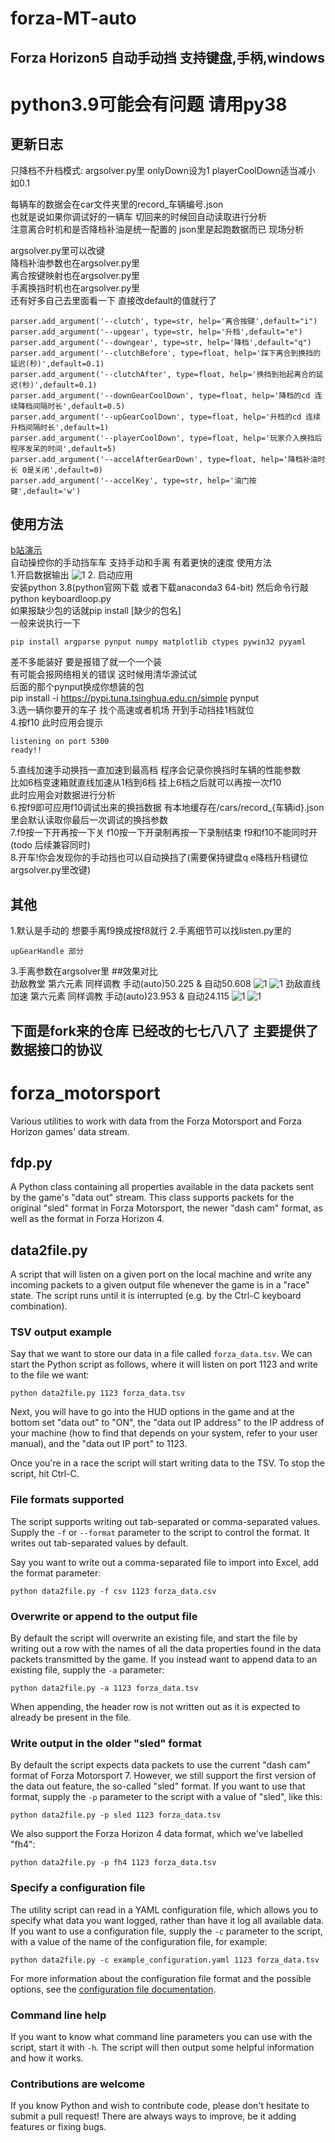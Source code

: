 # forza-MT-auto
## Forza Horizon5 自动手动挡 支持键盘,手柄,windows
# python3.9可能会有问题 请用py38
## 更新日志

只降档不升档模式: argsolver.py里 onlyDown设为1 playerCoolDown适当减小 如0.1

每辆车的数据会在car文件夹里的record_车辆编号.json  
也就是说如果你调试好的一辆车 切回来的时候回自动读取进行分析  
注意离合时机和是否降档补油是统一配置的 json里是起跑数据而已 现场分析  

argsolver.py里可以改键  
降档补油参数也在argsolver.py里  
离合按键映射也在argsolver.py里  
手离换挡时机也在argsolver.py里  
还有好多自己去里面看一下 直接改default的值就行了
```
parser.add_argument('--clutch', type=str, help='离合按键',default="i")
parser.add_argument('--upgear', type=str, help='升档',default="e")
parser.add_argument('--downgear', type=str, help='降档',default="q")
parser.add_argument('--clutchBefore', type=float, help='踩下离合到换挡的延迟(秒)',default=0.1)
parser.add_argument('--clutchAfter', type=float, help='换挡到抬起离合的延迟(秒)',default=0.1)
parser.add_argument('--downGearCoolDown', type=float, help='降档的cd 连续降档间隔时长',default=0.5)
parser.add_argument('--upGearCoolDown', type=float, help='升档的cd 连续升档间隔时长',default=1)
parser.add_argument('--playerCoolDown', type=float, help='玩家介入换挡后程序发呆的时间',default=5)
parser.add_argument('--accelAfterGearDown', type=float, help='降档补油时长 0是关闭',default=0)
parser.add_argument('--accelKey', type=str, help='油门按键',default='w')
```

## 使用方法
[b站演示](https://www.bilibili.com/video/BV1fM4y1F7R8/)  
自动操控你的手动挡车车 支持手动和手离 有着更快的速度
使用方法  
1.开启数据输出
![1](./assets/img1.png)
2. 启动应用  
安装python 3.8(python官网下载 或者下载anaconda3 64-bit) 然后命令行敲  
python keyboardloop.py  
如果报缺少包的话就pip install [缺少的包名]   
一般来说执行一下 
```
pip install argparse pynput numpy matplotlib ctypes pywin32 pyyaml
```
差不多能装好 要是报错了就一个一个装  
有可能会报网络相关的错误 这时候用清华源试试  
后面的那个pynput换成你想装的包  
pip install -i https://pypi.tuna.tsinghua.edu.cn/simple pynput  
3.选一辆你要开的车子 找个高速或者机场 开到手动挡挂1档就位  
4.按f10 此时应用会提示
```
listening on port 5300
ready!!
```
5.直线加速手动换挡一直加速到最高档 程序会记录你换挡时车辆的性能参数    
比如6档变速箱就直线加速从1档到6档 挂上6档之后就可以再按一次f10    
此时应用会对数据进行分析    
6.按f9即可应用f10调试出来的换挡数据  有本地缓存在/cars/record_{车辆id}.json里会默认读取你最后一次调试的换挡参数  
7.f9按一下开再按一下关 f10按一下开录制再按一下录制结束 f9和f10不能同时开(todo 后续兼容同时)  
8.开车!你会发现你的手动挡也可以自动换挡了(需要保持键盘q e降档升档键位 argsolver.py里改键)  

## 其他
1.默认是手动的 想要手离f9换成按f8就行
2.手离细节可以找listen.py里的 
```
upGearHandle 部分
```
3.手离参数在argsolver里
##效果对比  
劲敌教堂 第六元素 同样调教 手动(auto)50.225 & 自动50.608
![1](./assets/mt1.png)
![1](./assets/at1.png)
劲敌直线加速 第六元素 同样调教 手动(auto)23.953 & 自动24.115
![1](./assets/mt2.png)
![1](./assets/at2.png)



## 下面是fork来的仓库 已经改的七七八八了 主要提供了数据接口的协议

# forza_motorsport
Various utilities to work with data from the Forza Motorsport and Forza Horizon games' data stream.

## fdp.py
A Python class containing all properties available in the data packets sent by the game's "data out" stream. This class supports packets for the original "sled" format in Forza Motorsport, the newer "dash cam" format, as well as the format in Forza Horizon 4.

## data2file.py
A script that will listen on a given port on the local machine and write any incoming packets to a given output file whenever the game is in a "race" state. The script runs until it is interrupted (e.g. by the Ctrl-C keyboard combination).

### TSV output example

Say that we want to store our data in a file called `forza_data.tsv`. We can start the Python script as follows, where it will listen on port 1123 and write to the file we want:

```
python data2file.py 1123 forza_data.tsv
```

Next, you will have to go into the HUD options in the game and at the bottom set "data out" to "ON", the "data out IP address" to the IP address of your machine (how to find that depends on your system, refer to your user manual), and the "data out IP port" to 1123.

Once you're in a race the script will start writing data to the TSV. To stop the script, hit Ctrl-C.

### File formats supported

The script supports writing out tab-separated or comma-separated values. Supply the `-f` or `--format` parameter to the script to control the format. It writes out tab-separated values by default.

Say you want to write out a comma-separated file to import into Excel, add the format parameter:

```
python data2file.py -f csv 1123 forza_data.csv
```

### Overwrite or append to the output file

By default the script will overwrite an existing file, and start the file by writing out a row with the names of all the data properties found in the data packets transmitted by the game. If you instead want to append data to an existing file, supply the `-a` parameter:

```
python data2file.py -a 1123 forza_data.tsv
```

When appending, the header row is not written out as it is expected to already be present in the file.

### Write output in the older "sled" format

By default the script expects data packets to use the current "dash cam" format of Forza Motorsport 7. However, we still support the first version of the data out feature, the so-called "sled" format. If you want to use that format, supply the `-p` parameter to the script with a value of "sled", like this:

```
python data2file.py -p sled 1123 forza_data.tsv
```

We also support the Forza Horizon 4 data format, which we've labelled "fh4":

```
python data2file.py -p fh4 1123 forza_data.tsv
```

### Specify a configuration file

The utility script can read in a YAML configuration file, which allows you to specify what data you want logged, rather than have it log all available data. If you want to use a configuration file, supply the `-c` parameter to the script, with a value of the name of the configuration file, for example:

```
python data2file.py -c example_configuration.yaml 1123 forza_data.tsv
```

For more information about the configuration file format and the possible options, see the [configuration file documentation](configuration_file.md).

### Command line help

If you want to know what command line parameters you can use with the script, start it with `-h`. The script will then output some helpful information and how it works.

### Contributions are welcome

If you know Python and wish to contribute code, please don't hesitate to submit a pull request! There are always ways to improve, be it adding features or fixing bugs.
